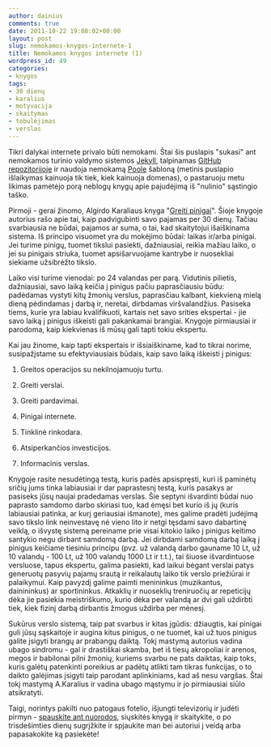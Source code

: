 ```yaml
---
author: dainius
comments: true
date: 2011-10-22 19:08:02+00:00
layout: post
slug: nemokamos-knygos-internete-1
title: Nemokamos knygos internete (1)
wordpress_id: 49
categories:
- knygos
tags:
- 30 dienų
- karalius
- motyvacija
- skaitymas
- tobulėjimas
- verslas
---
```


Tikri dalykai internete privalo būti nemokami. Štai šis puslapis "sukasi" ant nemokamos turinio valdymo sistemos [Jekyll](https://github.com/jekyll), talpinamas [GitHub repozitorijoje](https://github.com/dainiuxt/30dienu) ir naudoja nemokamą [Poole](https://github.com/poole/poole) šabloną (metinis puslapio išlaikymas kainuoja tik tiek, kiek kainuoja domenas), o pastaruoju metu likimas pamėtėjo porą neblogų knygų apie pajudėjimą iš "nulinio" sąstingio taško.

Pirmoji - gerai žinomo, Algirdo Karaliaus knyga "[Greiti pinigai](http://www.infobusiness.lt/)". Šioje knygoje autorius rašo apie tai, kaip padvigubinti savo pajamas per 30 dienų. Tačiau svarbiausia ne būdai, pajamos ar suma, o tai, kad skaitytojui išaiškinama sistema. Iš principo visuomet yra du mokėjimo būdai: laikas ir/arba pinigai. Jei turime pinigų, tuomet tikslui pasiekti, dažniausiai, reikia mažiau laiko, o jei su pinigais striuka, tuomet apsišarvuojame kantrybe ir nuosekliai siekiame užsibrėžto tikslo.

Laiko visi turime vienodai: po 24 valandas per parą. Vidutinis pilietis, dažniausiai, savo laiką keičia į pinigus pačiu paprasčiausiu būdu: padėdamas vystyti kitų žmonių verslus, paprasčiau kalbant, kiekvieną mielą dieną pėdindamas į darbą ir, neretai, dirbdamas viršvalandžius. Pasiseka tiems, kurie yra labiau kvalifikuoti, kartais net savo srities ekspertai - jie savo laiką į pinigus iškeisti gali pakankamai brangiai. Knygoje pirmiausiai ir parodoma, kaip kiekvienas iš mūsų gali tapti tokiu ekspertu.

Kai jau žinome, kaip tapti ekspertais ir išsiaiškiname, kad to tikrai norime, susipažįstame su efektyviausiais būdais, kaip savo laiką iškeisti į pinigus:

1. Greitos operacijos su nekilnojamuoju turtu.

2. Greiti verslai.

3. Greiti pardavimai.

4. Pinigai internete.

5. Tinklinė rinkodara.

6. Atsiperkančios investicijos.

7. Informacinis verslas.

Knygoje rasite nesudėtingą testą, kuris padės apsispręsti, kuri iš paminėtų sričių jums tinka labiausiai ir dar paprastesnį testą, kuris pasakys ar pasiseks jūsų naujai pradedamas verslas. Šie septyni išvardinti būdai nuo paprasto samdomo darbo skiriasi tuo, kad ėmęsi bet kurio iš jų (kuris labiausiai patinka, ar kurį geriausiai išmanote), mes galime pradėti judėjimą savo tikslo link neinvestavę nė vieno lito ir netgi tęsdami savo dabartinę veiklą, o išvystę sistemą pereiname prie visai kitokio laiko į pinigus keitimo santykio negu dirbant samdomą darbą. Jei dirbdami samdomą darbą laiką į pinigus keičiame tiesiniu principu (pvz. už valandą darbo gauname 10 Lt, už 10 valandų - 100 Lt, už 100 valandų 1000 Lt ir t.t.), tai šiuose išvardintuose versluose, tapus ekspertu, galima pasiekti, kad laikui bėgant verslai patys generuotų pasyvių pajamų srautą ir reikalautų laiko tik verslo priežiūrai ir palaikymui. Kaip pavyzdį galime paimti menininkus (muzikantus, dainininkus) ar sportininkus. Atkaklių ir nuoseklių treniruočių ar repeticijų dėka jie pasiekia meistriškumo, kurio dėka per valandą ar dvi gali uždirbti tiek, kiek fizinį darbą dirbantis žmogus uždirba per mėnesį.

Sukūrus verslo sistemą, taip pat svarbus ir kitas įgūdis: džiaugtis, kai pinigai guli jūsų sąskaitoje ir augina kitus pinigus, o ne tuomet, kai už tuos pinigus galite įsigyti brangų ar prabangų daiktą. Tokį mastymą autorius vadina ubago sindromu - gal ir drastiškai skamba, bet iš tiesų akropoliai ir arenos, megos ir babilonai pilni žmonių, kuriems svarbu ne pats daiktas, kaip toks, kuris galėtų patenkinti poreikius ar padėtų atlikti tam tikras funkcijas, o to daikto galėjimas įsigyti taip parodant aplinkiniams, kad aš nesu vargšas. Štai tokį mastymą A.Karalius ir vadina ubago mąstymu ir jo pirmiausiai siūlo atsikratyti.

Taigi, norintys pakilti nuo patogaus fotelio, išjungti televizorių ir judėti pirmyn - [spauskite ant nuorodos](http://www.infobusiness.lt/), siųskitės knygą ir skaitykite, o po trisdešimties dienų sugrįžkite ir spjaukite man bei autoriui į veidą arba papasakokite ką pasiekėte!




